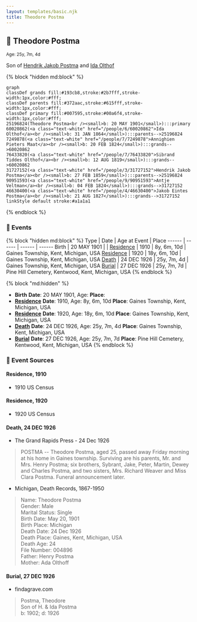 ```yaml
---
layout: templates/basic.njk
title: Theodore Postma
---
```

## 🔵 Theodore Postma
<small>Age: 25y, 7m, 4d</small>

Son of [Hendrik Jakob Postma](/people/3/31727152) and [Ida Olthof](/people/6/60020862)

{% block "hidden md:block" %}
```mermaid
graph
classDef grands fill:#193cb8,stroke:#2b7fff,stroke-width:1px,color:#fff;
classDef parents fill:#372aac,stroke:#615fff,stroke-width:1px,color:#fff;
classDef primary fill:#007595,stroke:#00a6f4,stroke-width:1px,color:#fff;
25196824(Theodore Postma<br /><small>b: 20 MAY 1901</small>):::primary
60020862(<a class="text-white" href="/people/6/60020862">Ida Olthof</a><br /><small>b: 31 JAN 1864</small>):::parents-->25196824
7249878(<a class="text-white" href="/people/7/7249878">Annighien Pieters Maat</a><br /><small>b: 20 FEB 1824</small>):::grands-->60020862
76433820(<a class="text-white" href="/people/7/76433820">Sibrand Tiddes Olthof</a><br /><small>b: 12 AUG 1819</small>):::grands-->60020862
31727152(<a class="text-white" href="/people/3/31727152">Hendrik Jakob Postma</a><br /><small>b: 27 FEB 1859</small>):::parents-->25196824
90951593(<a class="text-white" href="/people/9/90951593">Antje Veltman</a><br /><small>b: 04 FEB 1824</small>):::grands-->31727152
46630400(<a class="text-white" href="/people/4/46630400">Jakob Eintes Postma</a><br /><small>b: 21 AUG 1827</small>):::grands-->31727152
linkStyle default stroke:#a1a1a1
```
{% endblock %}

### 📆 Events

{% block "hidden md:block" %}
Type | Date | Age at Event | Place
------ | ------ | ------ | ------
Birth | 20 MAY 1901 |  |
[Residence](#event-event-0) | 1910 | 8y, 6m, 10d | Gaines Township, Kent, Michigan, USA
[Residence](#event-event-1) | 1920 | 18y, 6m, 10d | Gaines Township, Kent, Michigan, USA
[Death](#event-event-5) | 24 DEC 1926 | 25y, 7m, 4d | Gaines Township, Kent, Michigan, USA
[Burial](#event-event-6) | 27 DEC 1926 | 25y, 7m, 7d | Pine Hill Cemetery, Kentwood, Kent, Michigan, USA
{% endblock %}

{% block "md:hidden" %}
- **Birth**
**Date**: 20 MAY 1901, Age:
**Place**:
- **[Residence](#event-event-0)**
**Date**: 1910, Age: 8y, 6m, 10d
**Place**: Gaines Township, Kent, Michigan, USA
- **[Residence](#event-event-1)**
**Date**: 1920, Age: 18y, 6m, 10d
**Place**: Gaines Township, Kent, Michigan, USA
- **[Death](#event-event-5)**
**Date**: 24 DEC 1926, Age: 25y, 7m, 4d
**Place**: Gaines Township, Kent, Michigan, USA
- **[Burial](#event-event-6)**
**Date**: 27 DEC 1926, Age: 25y, 7m, 7d
**Place**: Pine Hill Cemetery, Kentwood, Kent, Michigan, USA
{% endblock %}

### 📰 Event Sources

#### <a id="event-event-0"></a> Residence, 1910
* 1910 US Census

#### <a id="event-event-1"></a> Residence, 1920
* 1920 US Census

#### <a id="event-event-5"></a> Death, 24 DEC 1926
* The Grand Rapids Press  - 24 Dec 1926
>   
  > POSTMA -- Theodore Postma, aged 25, passed away Friday morning at his home in Gaines township. Surviving are his parents, Mr. and Mrs. Henry Postma; six brothers, Sybrant, Jake, Peter, Martin, Dewey and Charles Postma, and two sisters, Mrs. Richard Weaver and Miss Clara Postma. Funeral announcement later.
* Michigan, Death Records, 1867-1950
>   
  > Name: Theodore Postma  
  > Gender: Male  
  > Marital Status: Single  
  > Birth Date: May 20, 1901  
  > Birth Place: Michigan  
  > Death Date: 24 Dec 1926  
  > Death Place: Gaines, Kent, Michigan, USA  
  > Death Age: 24  
  > File Number: 004896  
  > Father: Henry Postma  
  > Mother: Ada Olthoff

#### <a id="event-event-6"></a> Burial, 27 DEC 1926
* findagrave.com
>   
  > Postma, Theodore  
  > Son of H. & Ida Postma  
  > b: 1902; d: 1926
